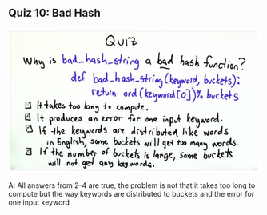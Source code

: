 ## Quiz 10: Bad Hash

![alt text](./media/quiz-10-bad-hash.JPG "bad hash")

A: All answers from 2-4 are true, the problem is not that it takes too long to compute but the way keywords are distributed to buckets and the error for one input keyword
